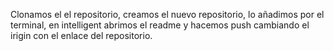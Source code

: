 Clonamos el el repositorio, creamos el nuevo repositorio, lo añadimos por el terminal, en intelligent abrimos el readme y hacemos push cambiando el irigin con el enlace del repositorio.